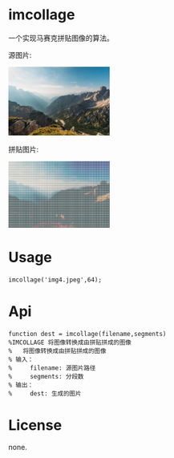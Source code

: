 # imcollage

一个实现马赛克拼贴图像的算法。

源图片:

<img src="./img4.jpeg" width="40%"/>

拼贴图片:

<img src="./img4result.jpg" width="40%"/>

# Usage

	imcollage('img4.jpeg',64);

# Api

	function dest = imcollage(filename,segments)
	%IMCOLLAGE 将图像转换成由拼贴拼成的图像
	%   将图像转换成由拼贴拼成的图像
	% 输入：
	%     filename: 源图片路径
	%     segments: 分段数
	% 输出：
	%     dest: 生成的图片

# License

none.

